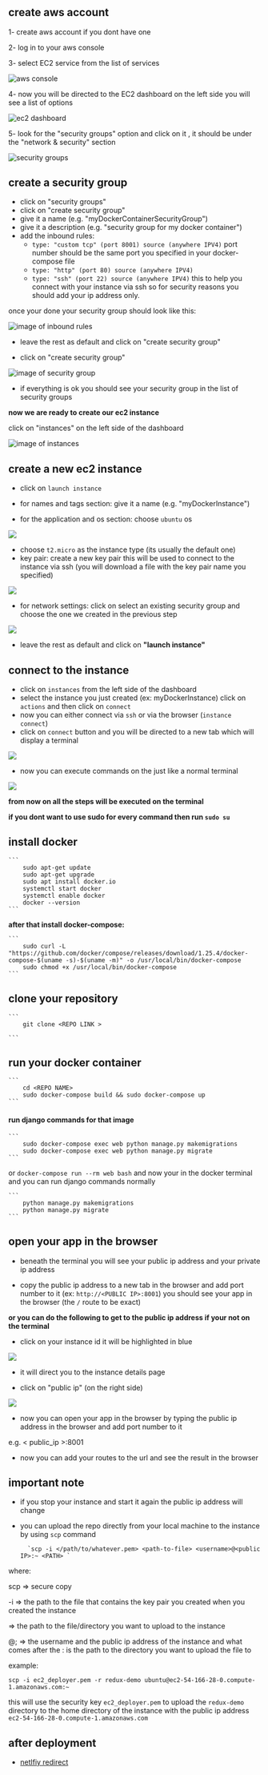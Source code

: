 # 
## create aws account

1- create  aws account if you dont have one

2- log in to your aws console

3- select EC2 service from the list of services

![aws console](./assets/aws_console.png)

4- now you will be directed to the EC2 dashboard on the left side you will see a list of options

![ec2 dashboard](./assets/ec2_dashboard.png)

5- look for the "security groups" option and click on it , it should be under the "network & security" section

![security groups](./assets/ec2_network.png)


## create a security group

+ click on "security groups"
+ click on "create security group"
+ give it a name (e.g. "myDockerContainerSecurityGroup")
+ give it a description (e.g. "security group for my docker container")
+ add the inbound rules:
    + `type: "custom tcp" (port 8001) source (anywhere IPV4)`
         port number should be the same port you specified in your docker-compose file
    + `type: "http" (port 80) source (anywhere IPV4)`
    + `type: "ssh" (port 22) source (anywhere IPV4)`
         this to help you connect with your instance via ssh so for security reasons you should add your ip address only.

once your done your security group should look like this:

![image of inbound rules](./assets/inboud_rules.png)

+ leave the rest as default and click on "create security group"

+ click on "create security group"

![image of security group](./assets/secutrity_group.png)

+ if everything is ok you should see your security group in the list of security groups

**now we are ready to create our ec2 instance**

click on "instances" on the left side of the dashboard

![image of instances](./assets/security_gruop_secuss.png)



## create a new ec2 instance

+ click on `launch instance`
+ for names and tags section: give it a name (e.g. "myDockerInstance")

+ for the application and os section: choose `ubuntu` os

![](./assets/ec2_os.png)

+ choose `t2.micro` as the instance type (its usually the default one)
+ key pair: create a new key pair this will be used to connect to the instance via ssh (you will download a file with the key pair name you specified)

![](./assets/key_pair.png)

+ for network settings: click on select an existing security group and choose the one we created in the  previous step

![](./assets/network_settingsa.png)

+ leave the rest as default and click on **"launch instance"**



## connect to the instance 

+ click on `instances` from the left side of the dashboard
+ select the instance you just created (ex: myDockerInstance) click on `actions` and then click on `connect`
+ now you can either connect via `ssh` or via the browser  (`instance connect`)
+ click on `connect` button and you will be directed to a new tab which will display  a terminal

![](./assets/connect.png)

+ now you can execute commands on the  just like a normal terminal

![](./assets/terminal.png)

**from now on all the steps will be executed on the terminal**


**if you dont want to use sudo for every command then run `sudo su`**

## install docker

    ```
        sudo apt-get update
        sudo apt-get upgrade
        sudo apt install docker.io
        systemctl start docker
        systemctl enable docker
        docker --version
    ```
    
**after that install docker-compose:**
    
    ```
        sudo curl -L "https://github.com/docker/compose/releases/download/1.25.4/docker-compose-$(uname -s)-$(uname -m)" -o /usr/local/bin/docker-compose
        sudo chmod +x /usr/local/bin/docker-compose
    ```

## clone your repository

    ```
        git clone <REPO LINK >

    ```

## run your docker container

    ```
        cd <REPO NAME>
        sudo docker-compose build && sudo docker-compose up
    ```




#### run django commands for that image 

    ```
        sudo docker-compose exec web python manage.py makemigrations
        sudo docker-compose exec web python manage.py migrate
    ```

or `docker-compose run --rm web bash` and now your in the docker terminal and you can run django commands normally


    ``` 
        python manage.py makemigrations
        python manage.py migrate
    ```
##  open your app in the browser



+ beneath the terminal you will see your public ip address and your private ip address

+ copy the public ip address to a new tab in the browser and add port number to it (ex: `http://<PUBLIC IP>:8001`) you should see your app in the browser (the `/` route to be exact) 

**or you can do the following to get to the public ip address if your not on the terminal**

+ click on your instance id it will be highlighted in blue 

![](./assets/instanec_page.png)
+ it will direct you to the instance details page

+ click on "public ip" (on the right side)

![](./assets/public_ip.png)
+ now you can open your app in the browser by typing the public ip address in the browser and add port number to it 

e.g. < public_ip >:8001

+ now you can add your routes to the url and see the result in the browser




## important note 

+ if you stop your instance and start it again the public ip address will change 

+ you can upload the repo directly from your local machine to the instance by using `scp` command


        `scp -i </path/to/whatever.pem> <path-to-file> <username>@<public IP>:~ <PATH> `

        
where:

scp => secure copy

-i <path to file.pem> => the path to the file that contains the key pair you created when you created the instance 

<path-to-file> => the path to the file/directory you want to upload to the instance

<username>@<public IP>; => the username and the public ip address of the instance and what comes after the : is the path to the directory you want to upload the file to



  
example: 

`scp -i ec2_deployer.pem -r redux-demo ubuntu@ec2-54-166-28-0.compute-1.amazonaws.com:~`

this will use the security key `ec2_deployer.pem` to upload the `redux-demo` directory to the home directory of the instance with the public ip address `ec2-54-166-28-0.compute-1.amazonaws.com`




## after deployment

+ [netlfiy redirect](/netlify_redierect.md)